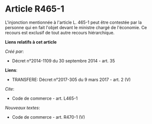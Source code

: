 # Article R465-1

L'injonction mentionnée à l'article L. 465-1 peut être contestée par la personne qui en fait l'objet devant le ministre
chargé de l'économie. Ce recours est exclusif de tout autre recours hiérarchique.

**Liens relatifs à cet article**

_Créé par_:

  - Décret n°2014-1109 du 30 septembre 2014 - art. 35

**Liens**:

  - TRANSFERE: Décret n°2017-305 du 9 mars 2017 - art. 2 (V)

_Cite_:

  - Code de commerce - art. L465-1

_Nouveaux textes_:

  - Code de commerce - art. R470-1 (V)
